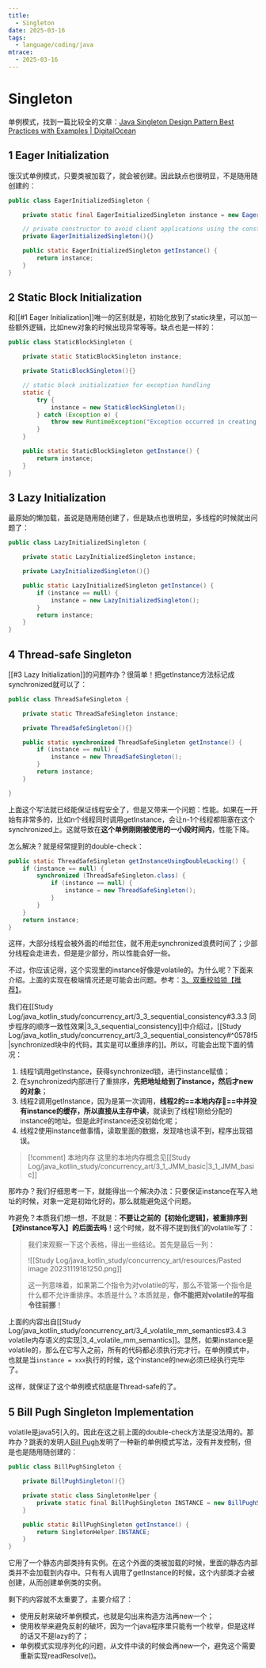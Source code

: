 ```yaml
---
title:
  - Singleton
date: 2025-03-16
tags:
  - language/coding/java
mtrace:
  - 2025-03-16
---
```


# Singleton

单例模式，找到一篇比较全的文章：[Java Singleton Design Pattern Best Practices with Examples | DigitalOcean](https://www.digitalocean.com/community/tutorials/java-singleton-design-pattern-best-practices-examples)

## 1 Eager Initialization

饿汉式单例模式，只要类被加载了，就会被创建。因此缺点也很明显，不是随用随创建的：

```java
public class EagerInitializedSingleton {

    private static final EagerInitializedSingleton instance = new EagerInitializedSingleton();

    // private constructor to avoid client applications using the constructor
    private EagerInitializedSingleton(){}

    public static EagerInitializedSingleton getInstance() {
        return instance;
    }
}
```

## 2 Static Block Initialization

和[[#1 Eager Initialization]]唯一的区别就是，初始化放到了static块里，可以加一些额外逻辑，比如new对象的时候出现异常等等。缺点也是一样的：

```java
public class StaticBlockSingleton {

    private static StaticBlockSingleton instance;

    private StaticBlockSingleton(){}

    // static block initialization for exception handling
    static {
        try {
            instance = new StaticBlockSingleton();
        } catch (Exception e) {
            throw new RuntimeException("Exception occurred in creating singleton instance");
        }
    }

    public static StaticBlockSingleton getInstance() {
        return instance;
    }
}
```

## 3 Lazy Initialization

最原始的懒加载，虽说是随用随创建了，但是缺点也很明显，多线程的时候就出问题了：

```java
public class LazyInitializedSingleton {

    private static LazyInitializedSingleton instance;

    private LazyInitializedSingleton(){}

    public static LazyInitializedSingleton getInstance() {
        if (instance == null) {
            instance = new LazyInitializedSingleton();
        }
        return instance;
    }
}
```

## 4 Thread-safe Singleton

[[#3 Lazy Initialization]]的问题咋办？很简单！把getInstance方法标记成synchronized就可以了：

```java
public class ThreadSafeSingleton {

    private static ThreadSafeSingleton instance;

    private ThreadSafeSingleton(){}

    public static synchronized ThreadSafeSingleton getInstance() {
        if (instance == null) {
            instance = new ThreadSafeSingleton();
        }
        return instance;
    }

}
```

上面这个写法就已经能保证线程安全了，但是又带来一个问题：性能。如果在一开始有非常多的，比如n个线程同时调用getInstance，会让n-1个线程都阻塞在这个synchronized上。这就导致在**这个单例刚刚被使用的一小段时间内**，性能下降。

怎么解决？就是经常提到的double-check：

```java
public static ThreadSafeSingleton getInstanceUsingDoubleLocking() {
    if (instance == null) {
        synchronized (ThreadSafeSingleton.class) {
            if (instance == null) {
                instance = new ThreadSafeSingleton();
            }
        }
    }
    return instance;
}
```

这样，大部分线程会被外面的if给拦住，就不用走synchronized浪费时间了；少部分线程会走进去，但是是少部分，所以性能会好一些。

不过，你应该记得，这个实现里的instance好像是volatile的。为什么呢？下面来介绍。上面的实现在极端情况还是可能会出问题。参考：[3、双重校验锁【推荐】](https://blog.csdn.net/fly910905/article/details/79286680#t2)。

我们在[[Study Log/java_kotlin_study/concurrency_art/3_3_sequential_consistency#3.3.3 同步程序的顺序一致性效果|3_3_sequential_consistency]]中介绍过，[[Study Log/java_kotlin_study/concurrency_art/3_3_sequential_consistency#^0578f5|synchronized块中的代码，其实是可以重排序的]]。所以，可能会出现下面的情况：

1. 线程1调用getInstance，获得synchronized锁，进行instance赋值；
2. 在synchronized内部进行了重排序，**先把地址给到了instance，然后才new的对象**；
3. 线程2调用getInstance，因为是第一次调用，**线程2的==本地内存💬==中并没有instance的缓存，所以直接从主存中读**，就读到了线程1刚给分配的instance的地址。但是此时instance还没初始化呢；
4. 线程2使用instance做事情，读取里面的数据，发现啥也读不到，程序出现错误。

> [!comment] 本地内存
> 这里的本地内存概念见[[Study Log/java_kotlin_study/concurrency_art/3_1_JMM_basic|3_1_JMM_basic]]

那咋办？我们仔细思考一下，就能得出一个解决办法：只要保证instance在写入地址的时候，对象一定是初始化好的，那么就能避免这个问题。

咋避免？本质我们想一想，不就是：**不要让之前的【初始化逻辑】，被重排序到【对instance写入】的后面去吗**！这个时候，就不得不提到我们的volatile写了：

> 我们来观察一下这个表格，得出一些结论。首先是最后一列：
> 
> ![[Study Log/java_kotlin_study/concurrency_art/resources/Pasted image 20231119181250.png]]
> 
> 这一列意味着，如果第二个指令为对volatile的写，那么不管第一个指令是什么都不允许重排序。本质是什么？本质就是，**你不能把对volatile的写指令往前挪**！

上面的内容出自[[Study Log/java_kotlin_study/concurrency_art/3_4_volatile_mm_semantics#3.4.3 volatile内存语义的实现|3_4_volatile_mm_semantics]]。显然，如果instance是volatile的，那么在它写入之前，所有的代码都必须执行完才行。在单例模式中，也就是当`instance = xxx`执行的时候，这个instance的new必须已经执行完毕了。

这样，就保证了这个单例模式彻底是Thread-safe的了。

## 5 Bill Pugh Singleton Implementation

volatile是java5引入的。因此在这之前上面的double-check方法是没法用的。那咋办？跳表的发明人[Bill Pugh](https://en.wikipedia.org/wiki/William_Pugh_(computer_scientist))发明了一种新的单例模式写法，没有并发控制，但是也是随用随创建的：

```java
public class BillPughSingleton {

    private BillPughSingleton(){}

    private static class SingletonHelper {
        private static final BillPughSingleton INSTANCE = new BillPughSingleton();
    }

    public static BillPughSingleton getInstance() {
        return SingletonHelper.INSTANCE;
    }
}
```

它用了一个静态内部类持有实例。在这个外面的类被加载的时候，里面的静态内部类并不会加载到内存中。只有有人调用了getInstance的时候，这个内部类才会被创建，从而创建单例类的实例。

剩下的内容就不太重要了，主要介绍了：

- 使用反射来破坏单例模式，也就是勾出来构造方法再new一个；
- 使用枚举来避免反射的破坏，因为一个java程序里只能有一个枚举，但是这样的话又不是lazy的了；
- 单例模式实现序列化的问题，从文件中读的时候会再new一个，避免这个需要重新实现readResolve()。